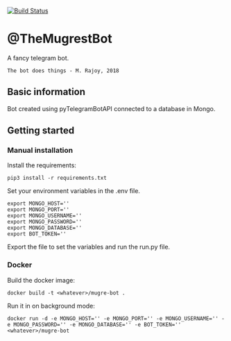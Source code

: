 [![Build Status](https://travis-ci.com/dmonter/mugre-bot.svg?branch=master)](https://travis-ci.com/dmonter/mugre-bot)

# @TheMugrestBot

A fancy telegram bot.

```
The bot does things - M. Rajoy, 2018
```

## Basic information

Bot created using pyTelegramBotAPI connected to a database in Mongo.

## Getting started

### Manual installation

Install the requirements:

```
pip3 install -r requirements.txt
```

Set your environment variables in the .env file.

```
export MONGO_HOST=''
export MONGO_PORT=''
export MONGO_USERNAME=''
export MONGO_PASSWORD=''
export MONGO_DATABASE=''
export BOT_TOKEN=''
```

Export the file to set the variables and run the run.py file.


### Docker

Build the docker image:

```
docker build -t <whatever>/mugre-bot .
```

Run it in on background mode:

```
docker run -d -e MONGO_HOST='' -e MONGO_PORT='' -e MONGO_USERNAME='' -e MONGO_PASSWORD='' -e MONGO_DATABASE='' -e BOT_TOKEN='' <whatever>/mugre-bot
```


